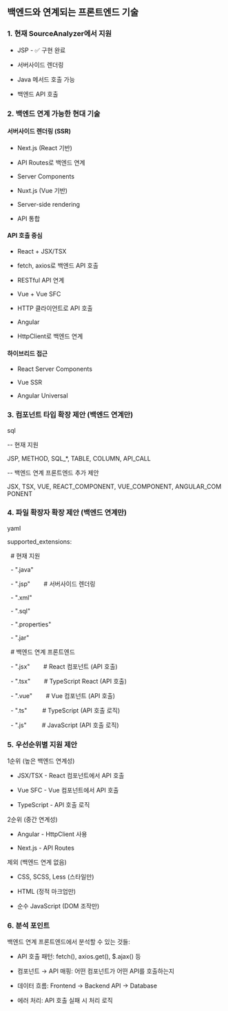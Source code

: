 ## 백엔드와 연계되는 프론트엔드 기술

### 1. 현재 SourceAnalyzer에서 지원

- JSP - ✅ 구현 완료

- 서버사이드 렌더링

- Java 메서드 호출 가능

- 백엔드 API 호출

### 2. 백엔드 연계 가능한 현대 기술

#### 서버사이드 렌더링 (SSR)

- Next.js (React 기반)

- API Routes로 백엔드 연계

- Server Components

- Nuxt.js (Vue 기반)

- Server-side rendering

- API 통합

#### API 호출 중심

- React + JSX/TSX

- fetch, axios로 백엔드 API 호출

- RESTful API 연계

- Vue + Vue SFC

- HTTP 클라이언트로 API 호출

- Angular

- HttpClient로 백엔드 연계

#### 하이브리드 접근

- React Server Components

- Vue SSR

- Angular Universal

### 3. 컴포넌트 타입 확장 제안 (백엔드 연계만)

sql

-- 현재 지원

JSP, METHOD, SQL_*, TABLE, COLUMN, API_CALL

-- 백엔드 연계 프론트엔드 추가 제안

JSX, TSX, VUE, REACT_COMPONENT, VUE_COMPONENT, ANGULAR_COMPONENT

### 4. 파일 확장자 확장 제안 (백엔드 연계만)

yaml

supported_extensions:

  # 현재 지원

  - ".java"

  - ".jsp"        # 서버사이드 렌더링

  - ".xml"

  - ".sql"

  - ".properties"

  - ".jar"

  # 백엔드 연계 프론트엔드

  - ".jsx"        # React 컴포넌트 (API 호출)

  - ".tsx"        # TypeScript React (API 호출)

  - ".vue"        # Vue 컴포넌트 (API 호출)

  - ".ts"         # TypeScript (API 호출 로직)

  - ".js"         # JavaScript (API 호출 로직)

### 5. 우선순위별 지원 제안

1순위 (높은 백엔드 연계성)

- JSX/TSX - React 컴포넌트에서 API 호출

- Vue SFC - Vue 컴포넌트에서 API 호출

- TypeScript - API 호출 로직

2순위 (중간 연계성)

- Angular - HttpClient 사용

- Next.js - API Routes

제외 (백엔드 연계 없음)

- CSS, SCSS, Less (스타일만)

- HTML (정적 마크업만)

- 순수 JavaScript (DOM 조작만)

### 6. 분석 포인트

백엔드 연계 프론트엔드에서 분석할 수 있는 것들:

- API 호출 패턴: fetch(), axios.get(), $.ajax() 등

- 컴포넌트 → API 매핑: 어떤 컴포넌트가 어떤 API를 호출하는지

- 데이터 흐름: Frontend → Backend API → Database

- 에러 처리: API 호출 실패 시 처리 로직
